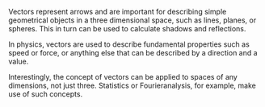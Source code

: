 Vectors represent arrows and are important for describing simple geometrical objects in a three dimensional space, such as lines, planes, or spheres. This in turn can be used to calculate shadows and reflections.

In physics, vectors are used to describe fundamental properties such as speed or force, or anything else that can be described by a direction and a value. 

Interestingly, the concept of vectors can be applied to spaces of any dimensions, not just three. Statistics or Fourieranalysis, for example, make use of such concepts.


